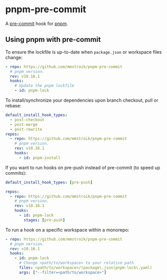 # pnpm-pre-commit

A [pre-commit](https://pre-commit.com/) hook for [pnpm](https://pnpm.io/).

## Using pnpm with pre-commit

To ensure the lockfile is up-to-date when `package.json` or workspace files change:

```yaml
- repo: https://github.com/mmstroik/pnpm-pre-commit
  # pnpm version.
  rev: v10.16.1
  hooks:
    # Update the pnpm lockfile
    - id: pnpm-lock
```

To install/synchronize your dependencies upon branch checkout, pull or rebase:

```yaml
default_install_hook_types:
  - post-checkout
  - post-merge
  - post-rewrite
repos:
  - repo: https://github.com/mmstroik/pnpm-pre-commit
    # pnpm version.
    rev: v10.16.1
    hooks:
      - id: pnpm-install
```

If you want to run hooks on pre-push instead of pre-commit (to speed up commits):

```yaml
default_install_hook_types: [pre-push]

repos:
  - repo: https://github.com/mmstroik/pnpm-pre-commit
    # pnpm version.
    rev: v10.16.1
    hooks:
      - id: pnpm-lock
        stages: [pre-push]
```

To run a hook on a specific workspace within a monorepo:

```yaml
- repo: https://github.com/mmstroik/pnpm-pre-commit
  # pnpm version.
  rev: v10.16.1
  hooks:
    - id: pnpm-lock
      # Change <path/to/workspace> to your relative path
      files: <path/to/workspace>/(package\.json|pnpm-lock\.yaml)
      args: ["--filter=<path/to/workspace>"]
```

```

```
